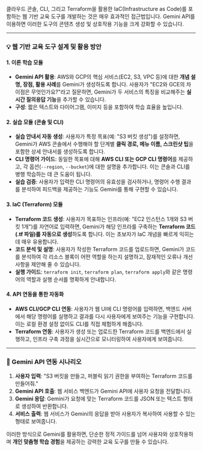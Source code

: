 클라우드 콘솔, CLI, 그리고 Terraform을 활용한 IaC(Infrastructure as Code)를 포함하는 웹 기반 교육 도구를 개발하는 것은 매우 효과적인 접근법입니다. Gemini API를 이용하면 이러한 도구의 콘텐츠 생성 및 상호작용 기능을 크게 강화할 수 있습니다.

---

### 💡 웹 기반 교육 도구 설계 및 활용 방안

#### **1. 이론 학습 모듈**
* **Gemini API 활용**: AWS와 GCP의 핵심 서비스(EC2, S3, VPC 등)에 대한 **개념 설명, 장점, 활용 사례**를 Gemini가 생성하도록 합니다. 사용자가 "EC2와 GCE의 차이점은 무엇인가요?"라고 질문하면, Gemini가 두 서비스의 특징을 비교해주는 **실시간 질의응답 기능**을 추가할 수 있습니다.
* **구성**: 짧은 텍스트와 다이어그램, 이미지 등을 포함하여 학습 효율을 높입니다.

#### **2. 실습 모듈 (콘솔 및 CLI)**
* **실습 안내서 자동 생성**: 사용자가 특정 목표(예: "S3 버킷 생성")를 설정하면, Gemini가 AWS 콘솔에서 수행해야 할 단계별 **클릭 경로, 메뉴 이름, 스크린샷 팁**을 포함한 상세 안내서를 생성하도록 합니다.
* **CLI 명령어 가이드**: 동일한 목표에 대해 **AWS CLI 또는 GCP CLI 명령어**를 제공하고, 각 옵션(`--region`, `--bucket`)에 대한 설명을 추가합니다. 이는 콘솔과 CLI를 병행 학습하는 데 큰 도움이 됩니다.
* **실습 검증**: 사용자가 입력한 CLI 명령어의 유효성을 검사하거나, 명령어 수행 결과를 분석하여 피드백을 제공하는 기능도 Gemini를 통해 구현할 수 있습니다.

#### **3. IaC (Terraform) 모듈**
* **Terraform 코드 생성**: 사용자가 목표하는 인프라(예: "EC2 인스턴스 1개와 S3 버킷 1개")를 자연어로 입력하면, Gemini가 해당 인프라를 구축하는 **Terraform 코드(.tf 파일)를 자동으로 생성**하도록 합니다. 이는 초보자가 IaC 개념을 빠르게 익히는 데 매우 유용합니다.
* **코드 분석 및 설명**: 사용자가 작성한 Terraform 코드를 업로드하면, Gemini가 코드를 분석하여 각 리소스 블록이 어떤 역할을 하는지 설명하고, 잠재적인 오류나 개선 사항을 제안해 줄 수 있습니다.
* **실행 가이드**: `terraform init`, `terraform plan`, `terraform apply`와 같은 명령어의 역할과 실행 순서를 명확하게 안내합니다.

#### **4. API 연동을 통한 자동화**
* **AWS CLI/GCP CLI 연동**: 사용자가 웹 UI에 CLI 명령어를 입력하면, 백엔드 서버에서 해당 명령어를 실행하고 결과를 다시 사용자에게 보여주는 기능을 구현합니다. 이는 로컬 환경 설정 없이도 CLI를 직접 체험하게 해줍니다.
* **Terraform 연동**: 사용자가 생성 또는 업로드한 Terraform 코드를 백엔드에서 실행하고, 인프라 구축 과정을 실시간으로 모니터링하여 사용자에게 보여줍니다.

---

### 🎨 Gemini API 연동 시나리오

1.  **사용자 입력**: "S3 버킷을 만들고, 퍼블릭 읽기 권한을 부여하는 Terraform 코드를 만들어줘."
2.  **Gemini API 호출**: 웹 서비스 백엔드가 Gemini API에 사용자 요청을 전달합니다.
3.  **Gemini 응답**: Gemini가 요청에 맞는 Terraform 코드를 JSON 또는 텍스트 형태로 생성하여 반환합니다.
4.  **서비스 출력**: 웹 서비스가 Gemini의 응답을 받아 사용자가 복사하여 사용할 수 있는 형태로 보여줍니다.

이러한 방식으로 Gemini를 활용하면, 단순한 정적 가이드를 넘어 사용자와 상호작용하며 **개인 맞춤형 학습 경험**을 제공하는 강력한 교육 도구를 만들 수 있습니다.